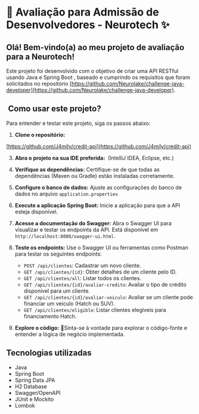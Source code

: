#  🚀 Avaliação para Admissão de Desenvolvedores - Neurotech ✨

##  Olá!  Bem-vindo(a) ao meu projeto de avaliação para a Neurotech! 

Este projeto foi desenvolvido com o objetivo de criar uma API RESTful usando Java e Spring Boot , baseado e cumprindo os requisitos que foram solicitados no repositório [https://github.com/Neurolake/challenge-java-developer](https://github.com/Neurolake/challenge-java-developer). 


## ️ Como usar este projeto? ️

Para entender e testar este projeto, siga os passos abaixo: 

1.  **Clone o repositório:**

 [https://github.com/J4mily/credit-api](https://github.com/J4mily/credit-api)
    

3.  **Abra o projeto na sua IDE preferida:** ‍ (IntelliJ IDEA, Eclipse, etc.) 

4.  **Verifique as dependências:** Certifique-se de que todas as dependências (Maven ou Gradle) estão instaladas corretamente. 

5.  **Configure o banco de dados:** Ajuste as configurações do banco de dados no arquivo `application.properties`

6.  **Execute a aplicação Spring Boot:** Inicie a aplicação para que a API esteja disponível. 

7.  **Acesse a documentação do Swagger:** Abra o Swagger UI para visualizar e testar os endpoints da API. Está disponível em `http://localhost:8080/swagger-ui.html`. 

8.  **Teste os endpoints:** Use o Swagger UI ou ferramentas como Postman para testar os seguintes endpoints: 

    * `POST /api/clientes`: Cadastrar um novo cliente. 
    * `GET /api/clientes/{id}`: Obter detalhes de um cliente pelo ID. 
    * `GET /api/clientes/all`: Listar todos os clientes. 
    * `GET /api/clientes/{id}/avaliar-credito`: Avaliar o tipo de crédito disponível para um cliente. 
    * `GET /api/clientes/{id}/avaliar-veiculo`: Avaliar se um cliente pode financiar um veículo (Hatch ou SUV). 
    * `GET /api/clientes/eligible`: Listar clientes elegíveis para financiamento Hatch. 

9.  **Explore o código:** 🚀Sinta-se à vontade para explorar o código-fonte e entender a lógica de negócio implementada. 

##  Tecnologias utilizadas 

* Java 
* Spring Boot 
* Spring Data JPA 
* H2 Database
* Swagger/OpenAPI 
* JUnit e Mockito 
* Lombok ️
